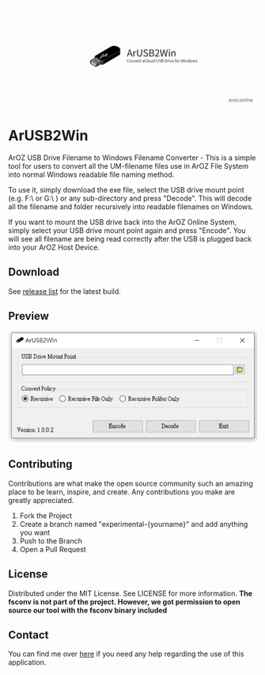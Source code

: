 ![](Resources/banner.png)
# ArUSB2Win

ArOZ USB Drive Filename to Windows Filename Converter - 
This is a simple tool for users to convert all the UM-filename files use in ArOZ File System into normal Windows readable file naming method.

To use it, simply download the exe file, select the USB drive mount point (e.g. F:\ or G:\ ) or any sub-directory and press "Decode". 
This will decode all the filename and folder recursively into readable filenames on Windows.

If you want to mount the USB drive back into the ArOZ Online System, simply select your USB drive mount point again and press "Encode".
You will see all filename are being read correctly after the USB is plugged back into your ArOZ Host Device.

## Download
See [release list](https://github.com/aroz-online/ArUSB2Win/releases) for the latest build.
## Preview
![](Resources/ui.png)

## Contributing
Contributions are what make the open source community such an amazing place to be learn, inspire, and create. Any contributions you make are greatly appreciated.

1. Fork the Project
2. Create a branch named "experimental-{yourname}" and add anything you want
3. Push to the Branch
4. Open a Pull Request


## License
Distributed under the MIT License. See LICENSE for more information.
**The fsconv is not part of the project. However, we got permission to open source our tool with the fsconv binary included**

## Contact
You can find me over [here](https://www.facebook.com/ImusLaboratory/) if you need any help regarding the use of this application.

